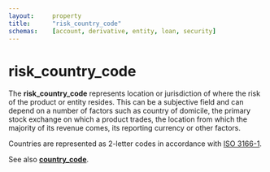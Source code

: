 ```yaml
---
layout:		property
title:		"risk_country_code"
schemas:	[account, derivative, entity, loan, security]
---
```


# risk_country_code
The **risk_country_code** represents location or jurisdiction of where the risk of the product or entity resides. This can be a subjective field and can depend on a number of factors such as country of domicile, the primary stock exchange on which a product trades, the location from which the majority of its revenue comes, its reporting currency or other factors.

Countries are represented as 2-letter codes in accordance with [ISO 3166-1][iso3166].

See also [**country_code**][cc].

[cc]: https://github.com/suadelabs/fire/blob/master/documentation/country_code.md
[iso3166]: https://en.wikipedia.org/wiki/ISO_3166-1
